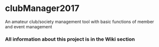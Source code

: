 # clubManager2017
An amateur club/society management tool with basic functions of member and event management

### All information about this project is in the Wiki section
